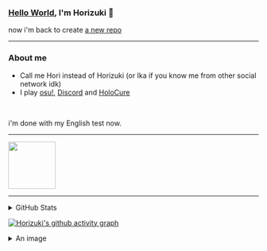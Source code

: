 ### [Hello World](https://guides.github.com/activities/hello-world/), I'm Horizuki 👋
now i'm back to create [a new repo](https://github.com/new)

---

### About me
- Call me Hori instead of Horizuki (or Ika if you know me from other social network idk)
- I play [osu!](https://osu.ppy.sh/home), [Discord](https://discord.com) and [HoloCure](https://kay-yu.itch.io/holocure)
</br>

i'm done with my English test now.

---

<a href="https://discord.com/users/350144899489857536">
<img height="95px" src="https://discord.c99.nl/widget/theme-4/350144899489857536.png" />
</a>

---


<details> 
  <summary>GitHub Stats</summary>
  <br/>
  
[![Horizuki](https://github-readme-stats.vercel.app/api/top-langs/?username=Horizuki&&theme=tokyonight&title_color=fce9ed)](https://github.com/anuraghazra/github-readme-stats)

[![Horizuki's github activity graph](https://github-readme-activity-graph.cyclic.app/graph?username=Horizuki&custom_title=This%20is%20me%2C%20an%20asian&count_private=true&show_icons=true&theme=merko&title_color=fce9ed)](https://github.com/ashutosh00710/github-readme-activity-graph)

[![Horizuki](https://github-readme-streak-stats.herokuapp.com?user=Horizuki&theme=tokyonight)](https://git.io/streak-stats)
  <br/>
</details>

[![Horizuki's github activity graph](https://github-readme-activity-graph.cyclic.app/graph?username=Horizuki&color=fce9ed&point=ffffff&theme=material-palenight)](https://github.com/ashutosh00710/github-readme-activity-graph)

<details> 
  <summary>An image</summary>
  <br/>
  
[![Excalibur ~Revived resolution~](https://i.imgur.com/FHqsflN.jpeg)](https://osu.ppy.sh/b/2099172)
</details>

